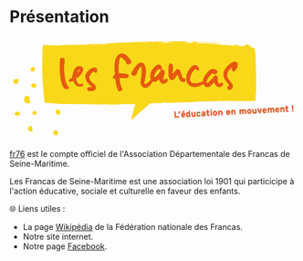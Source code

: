# Présentation

![Logo des Francas](res/LOGO-FRANCAS.png)

[fr76](https://github.com/fr76/) est le compte officiel de l'Association Départementale des Francas de Seine-Maritime.

Les Francas de Seine-Maritime est une association loi 1901 qui particicipe à l'action éducative, sociale et culturelle
en faveur des enfants.

🌐 Liens utiles :

- La page [Wikipédia](https://fr.wikipedia.org/wiki/F%C3%A9d%C3%A9ration_nationale_des_Francas) de la Fédération
  nationale des Francas.
- Notre site internet.
- Notre page [Facebook](https://www.facebook.com/francas76/).

